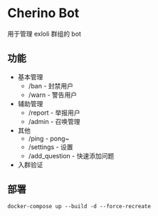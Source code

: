 # Cherino Bot

用于管理 exloli 群组的 bot

## 功能
- 基本管理
  - /ban     - 封禁用户
  - /warn    - 警告用户
- 辅助管理
  - /report  - 举报用户
  - /admin   - 召唤管理
- 其他
  - /ping         - pong~
  - /settings     - 设置
  - /add_question - 快速添加问题
- 入群验证

## 部署

```shell
docker-compose up --build -d --force-recreate
```